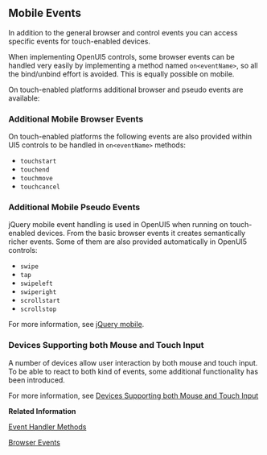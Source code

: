 <!-- loio9860cd2b183540f48ee054bcef44a8b5 -->

## Mobile Events

In addition to the general browser and control events you can access specific events for touch-enabled devices.

When implementing OpenUI5 controls, some browser events can be handled very easily by implementing a method named `on<eventName>`, so all the bind/unbind effort is avoided. This is equally possible on mobile.

On touch-enabled platforms additional browser and pseudo events are available:



<a name="loio9860cd2b183540f48ee054bcef44a8b5__section_N1001C_N10011_N10001"/>

### Additional Mobile Browser Events

On touch-enabled platforms the following events are also provided within UI5 controls to be handled in `on<eventName>` methods:

-   `touchstart` 
-   `touchend` 
-   `touchmove` 
-   `touchcancel` 



<a name="loio9860cd2b183540f48ee054bcef44a8b5__section_N1004E_N10011_N10001"/>

### Additional Mobile Pseudo Events

jQuery mobile event handling is used in OpenUI5 when running on touch-enabled devices. From the basic browser events it creates semantically richer events. Some of them are also provided automatically in OpenUI5 controls:

-   `swipe` 
-   `tap` 
-   `swipeleft` 
-   `swiperight` 
-   `scrollstart` 
-   `scrollstop` 

For more information, see [jQuery mobile](http://api.jquerymobile.com/).



### Devices Supporting both Mouse and Touch Input

A number of devices allow user interaction by both mouse and touch input. To be able to react to both kind of events, some additional functionality has been introduced.

For more information, see [Devices Supporting both Mouse and Touch Input](devices-supporting-both-mouse-and-touch-input-1f9de72.md)

**Related Information**  


[Event Handler Methods](event-handler-methods-bdf3e98.md "Event handler methods are invoked when an event occurs. Method names starting with on are reserved for event handler methods.")

[Browser Events](browser-events-91f1b38.md "To react to browser events, a control needs to register for the event either explicitly, or by implementing the event handler.")

